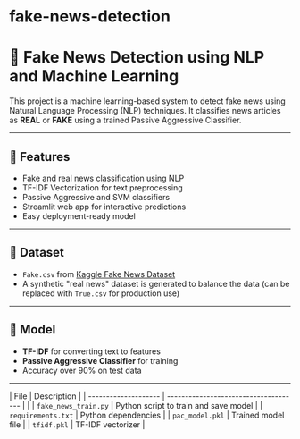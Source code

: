 # fake-news-detection
# 📰 Fake News Detection using NLP and Machine Learning

This project is a machine learning-based system to detect fake news using Natural Language Processing (NLP) techniques. It classifies news articles as **REAL** or **FAKE** using a trained Passive Aggressive Classifier.

---

## 🚀 Features

- Fake and real news classification using NLP
- TF-IDF Vectorization for text preprocessing
- Passive Aggressive and SVM classifiers
- Streamlit web app for interactive predictions
- Easy deployment-ready model

---

## 📁 Dataset

- `Fake.csv` from [Kaggle Fake News Dataset](https://www.kaggle.com/clmentbisaillon/fake-and-real-news-dataset)
- A synthetic "real news" dataset is generated to balance the data (can be replaced with `True.csv` for production use)

---

## 🧠 Model

- **TF-IDF** for converting text to features
- **Passive Aggressive Classifier** for training
- Accuracy over 90% on test data

---

| File                 | Description                           |
| -------------------- | ------------------------------------- |                |
| `fake_news_train.py` | Python script to train and save model |
| `requirements.txt`   | Python dependencies                   |
| `pac_model.pkl`      | Trained model file                    |
| `tfidf.pkl`          | TF-IDF vectorizer                     |

